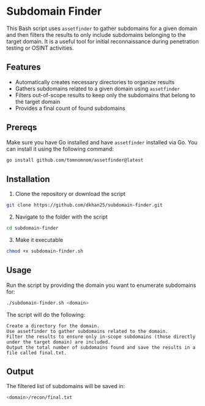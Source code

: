 # Subdomain Finder

This Bash script uses `assetfinder` to gather subdomains for a given domain and then filters the results to only include subdomains belonging to the target domain. It is a useful tool for initial reconnaissance during penetration testing or OSINT activities.

## Features

- Automatically creates necessary directories to organize results
- Gathers subdomains related to a given domain using `assetfinder`
- Filters out-of-scope results to keep only the subdomains that belong to the target domain
- Provides a final count of found subdomains

## Prereqs

Make sure you have Go installed and have `assetfinder` installed via Go. You can install it using the following command:

```bash
go install github.com/tomnomnom/assetfinder@latest
```

## Installation
1. Clone the repository or download the script
   
```bash
git clone https://github.com/dkhan25/subdomain-finder.git
```
2. Navigate to the folder with the script

```bash
cd subdomain-finder
```

3. Make it executable

```bash
chmod +x subdomain-finder.sh
```

## Usage

Run the script by providing the domain you want to enumerate subdomains for:

```bash
./subdomain-finder.sh <domain>
```

The script will do the following:

    Create a directory for the domain.
    Use assetfinder to gather subdomains related to the domain.
    Filter the results to ensure only in-scope subdomains (those directly under the target domain) are included.
    Output the total number of subdomains found and save the results in a file called final.txt.
    
## Output
The filtered list of subdomains will be saved in:
```bash
<domain>/recon/final.txt
```
